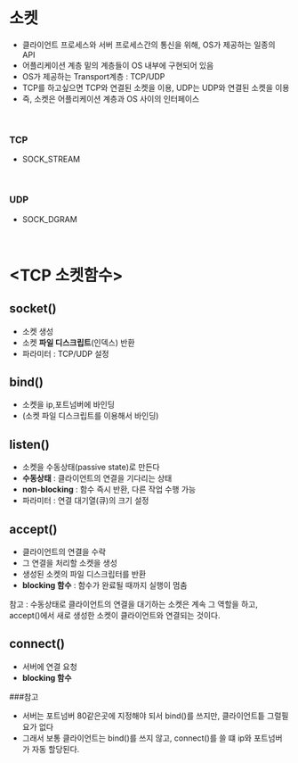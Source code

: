 # 소켓
- 클라이언트 프로세스와 서버 프로세스간의 통신을 위해, OS가 제공하는 일종의 API
- 어플리케이션 계층 밑의 계층들이 OS 내부에 구현되어 있음
- OS가 제공하는 Transport계층 : TCP/UDP 
- TCP를 하고싶으면 TCP와 연결된 소켓을 이용, UDP는 UDP와 연결된 소켓을 이용
- 즉, 소켓은 어플리케이션 계층과 OS 사이의 인터페이스

<br>

### TCP
- SOCK_STREAM

<br>

### UDP
- SOCK_DGRAM

<br>

# <TCP 소켓함수>
## socket()
- 소켓 생성
- 소켓 **파일 디스크립트**(인덱스) 반환
- 파라미터 : TCP/UDP 설정

## bind()
- 소켓을 ip,포트넘버에 바인딩
- (소켓 파일 디스크립트를 이용해서 바인딩)

## listen()
- 소켓을 수동상태(passive state)로 만든다
- ****수동상태**** : 클라이언트의 연결을 기다리는 상태
- **non-blocking** : 함수 즉시 반환, 다른 작업 수행 가능
- 파라미터 : 연결 대기열(큐)의 크기 설정

## accept()
- 클라이언트의 연결을 수락
- 그 연결을 처리할 소켓을 생성
- 생성된 소켓의 파일 디스크립터를 반환
- **blocking 함수** : 함수가 완료될 때까지 실행이 멈춤

참고 : 수동상태로 클라이언트의 연결을 대기하는 소켓은 계속 그 역할을 하고, accept()에서 새로 생성한 소켓이 클라이언트와 연결되는 것이다.
## connect()
- 서버에 연결 요청
- **blocking 함수**

###참고
- 서버는 포트넘버 80같은곳에 지정해야 되서 bind()를 쓰지만, 클라이언트틑 그럴필요가 없다
- 그래서 보통 클라이언트는 bind()를 쓰지 않고, connect()를 쓸 떄 ip와 포트넘버가 자동 할당된다.
